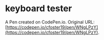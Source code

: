 # keyboard tester

A Pen created on CodePen.io. Original URL: [https://codepen.io/cfoster19/pen/WNgLPzY](https://codepen.io/cfoster19/pen/WNgLPzY).

